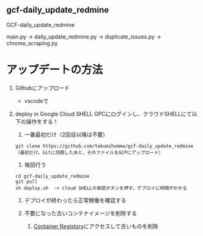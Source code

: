 ## gcf-daily_update_redmine
GCF-daily_update_redmine

main.py -> 
    daily_update_redmine.py ->
         duplicate_issues.py ->
            chrome_scraping.py


# アップデートの方法
1. Githubにアップロード
    * vscodeで
1. deploy in Google Cloud SHELL GPCにログインし、クラウドSHELLにて以下の操作をする！

    1. 一番最初だけ（2回目以降は不要）
    ```
    git clone https://github.com/takumihomma/gcf-daily_update_redmine
    （最初だけ。Gitに同期したあと、そのファイルをGCPにアップロード）
    ```
    1. 毎回行う
    ```
    cd gcf-daily_update_redmine
    git pull
    sh deploy.sh  -> cloud SHELLの承認ボタンを押す。デプロイに時間がかかる
    ```
    1. デプロイが終わったら正常稼働を確認する

    1. 不要になった古いコンテナイメージを削除する
        1. [Container Registory](https://console.cloud.google.com/gcr/images/zsol22/asia/gcf/asia-northeast2/92df3395-3fc3-400e-b7c3-ed244feca1d6?hl=ja&project=zsol22)にアクセスして古いものを削除

